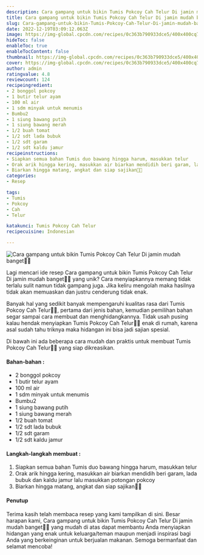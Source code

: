 ```yaml
---
description: Cara gampang untuk bikin Tumis Pokcoy Cah Telur Di jamin mudah banget"
title: Cara gampang untuk bikin Tumis Pokcoy Cah Telur Di jamin mudah banget
slug: Cara-gampang-untuk-bikin-Tumis-Pokcoy-Cah-Telur-Di-jamin-mudah-banget
date: 2022-12-19T03:09:12.063Z
image: https://img-global.cpcdn.com/recipes/0c363b790933dce5/400x400cq70/photo.jpg
hideToc: false
enableToc: true
enableTocContent: false
thumbnail: https://img-global.cpcdn.com/recipes/0c363b790933dce5/400x400cq70/photo.jpg
cover: https://img-global.cpcdn.com/recipes/0c363b790933dce5/400x400cq70/photo.jpg
author: admin
ratingvalue: 4.8
reviewcount: 124
recipeingredient:
- 2 bonggol pokcoy
- 1 butir telur ayam
- 100 ml air
- 1 sdm minyak untuk menumis
- Bumbu2
- 1 siung bawang putih
- 1 siung bawang merah
- 1/2 buah tomat
- 1/2 sdt lada bubuk
- 1/2 sdt garam
- 1/2 sdt kaldu jamur
recipeinstructions:
- Siapkan semua bahan Tumis duo bawang hingga harum, masukkan telur
- Orak arik hingga kering, masukkan air biarkan mendidih beri garam, lada bubuk dan kaldu jamur lalu masukkan potongan pokcoy
- Biarkan hingga matang, angkat dan siap sajikan🙏😋
categories:
- Resep

tags:
- Tumis
- Pokcoy
- Cah
- Telur

katakunci: Tumis Pokcoy Cah Telur
recipecuisine: Indonesian

---
```


![Cara gampang untuk bikin Tumis Pokcoy Cah Telur Di jamin mudah banget👩‍🍳](https://img-global.cpcdn.com/recipes/0c363b790933dce5/400x400cq70/photo.jpg)

Lagi mencari ide resep Cara gampang untuk bikin Tumis Pokcoy Cah Telur Di jamin mudah banget👩‍🍳 yang unik? Cara menyiapkannya memang tidak terlalu sulit namun tidak gampang juga. Jika keliru mengolah maka hasilnya tidak akan memuaskan dan justru cenderung tidak enak.

Banyak hal yang sedikit banyak mempengaruhi kualitas rasa dari Tumis Pokcoy Cah Telur👩‍🍳, pertama dari jenis bahan, kemudian pemilihan bahan segar sampai cara membuat dan menghidangkannya. Tidak usah pusing kalau hendak menyiapkan Tumis Pokcoy Cah Telur👩‍🍳 enak di rumah, karena asal sudah tahu triknya maka hidangan ini bisa jadi sajian spesial.

Di bawah ini ada beberapa cara mudah dan praktis untuk membuat Tumis Pokcoy Cah Telur👩‍🍳 yang siap dikreasikan.

<!--inarticleads1-->

#### Bahan-bahan :

- 2 bonggol pokcoy
- 1 butir telur ayam
- 100 ml air
- 1 sdm minyak untuk menumis
- Bumbu2
- 1 siung bawang putih
- 1 siung bawang merah
- 1/2 buah tomat
- 1/2 sdt lada bubuk
- 1/2 sdt garam
- 1/2 sdt kaldu jamur

<!--inarticleads2-->

#### Langkah-langkah membuat :

1. Siapkan semua bahan Tumis duo bawang hingga harum, masukkan telur
1. Orak arik hingga kering, masukkan air biarkan mendidih beri garam, lada bubuk dan kaldu jamur lalu masukkan potongan pokcoy
1. Biarkan hingga matang, angkat dan siap sajikan🙏😋

#### Penutup

Terima kasih telah membaca resep yang kami tampilkan di sini. Besar harapan kami, Cara gampang untuk bikin Tumis Pokcoy Cah Telur Di jamin mudah banget👩‍🍳 yang mudah di atas dapat membantu Anda menyiapkan hidangan yang enak untuk keluarga/teman maupun menjadi inspirasi bagi Anda yang berkeinginan untuk berjualan makanan. Semoga bermanfaat dan selamat mencoba!